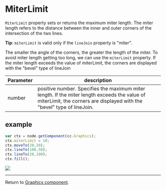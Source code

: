 # MiterLimit

`MiterLimit` property sets or returns the maximum miter length.
The miter length refers to the distance between the inner and outer corners of the intersection of the two lines.

**Tip**: `miterLimit` is valid only if the `lineJoin` property is "miter".

The smaller the angle of the corners, the greater the length of the miter.
To avoid miter length getting too long, we can use the `miterLimit` property.
If the miter length exceeds the value of miterLimit, the corners are displayed with the "bevel" type of lineJoin

| Parameter | description
| -------------- | ----------- |
| number | positive number. Specifies the maximum miter length. If the miter length exceeds the value of miterLimit, the corners are displayed with the "bevel" type of lineJoin.

## example

```javascript
var ctx = node.getComponent(cc.Graphics);
ctx.miterLimit = 10;
ctx.moveTo(20,20);
ctx.lineTo(100,50);
ctx.lineTo(20,100);
ctx.fill();
```

<a href="graphics/miterLimit.png"><img src="graphics/miterLimit.png"></a>

<hr>

Return to [Graphics component](index.md).
